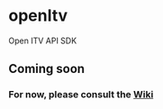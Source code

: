 # openItv
Open ITV API SDK

## Coming soon
### For now, please consult the [Wiki](https://github.com/Mermade/openItv/wiki)
